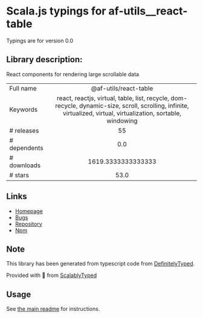 
# Scala.js typings for af-utils__react-table

Typings are for version 0.0

## Library description:
React components for rendering large scrollable data

|                    |                 |
| ------------------ | :-------------: |
| Full name          | @af-utils/react-table |
| Keywords           | react, reactjs, virtual, table, list, recycle, dom-recycle, dynamic-size, scroll, scrolling, infinite, virtualized, virtual, virtualization, sortable, windowing |
| # releases         | 55 |
| # dependents       | 0.0 |
| # downloads        | 1619.3333333333333 |
| # stars            | 53.0 |

## Links
- [Homepage](https://af-virtual-scroll.vercel.app/)
- [Bugs](https://github.com/nowaalex/af-virtual-scroll/issues)
- [Repository](https://github.com/nowaalex/af-virtual-scroll)
- [Npm](https://www.npmjs.com/package/%40af-utils%2Freact-table)
    


## Note
This library has been generated from typescript code from [DefinitelyTyped](https://definitelytyped.org).

Provided with :purple_heart: from [ScalablyTyped](https://github.com/oyvindberg/ScalablyTyped)

## Usage
See [the main readme](../../readme.md) for instructions.


